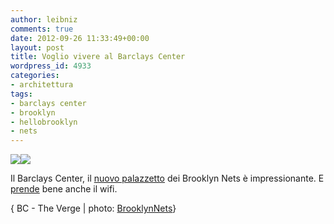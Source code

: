 ```yaml
---
author: leibniz
comments: true
date: 2012-09-26 11:33:49+00:00
layout: post
title: Voglio vivere al Barclays Center
wordpress_id: 4933
categories:
- architettura
tags:
- barclays center
- brooklyn
- hellobrooklyn
- nets
---
```


![](http://distilleryimage6.s3.amazonaws.com/4accb87a035611e280ba22000a1e9f90_6.jpg)![](http://distilleryimage2.s3.amazonaws.com/6751c346fc5811e195f322000a1d0ce4_6.jpg)

Il Barclays Center, il [nuovo palazzetto](http://www.barclayscenter.com/) dei Brooklyn Nets è impressionante. E [prende](http://www.theverge.com/2012/9/24/3382066/brooklyn-nets-barclays-center-the-most-high-tech-stadium-in-sports) bene anche il wifi.

{ BC - The Verge | photo: [BrooklynNets](http://web.stagram.com/n/brooklynnets/)}
